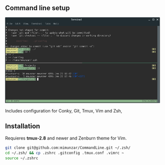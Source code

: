 Command line setup
------------------

![alt text](https://github.com/mimunzar/CommandLine/blob/master/screenshot.png "screenshot")

Includes configuration for Conky, Git, Tmux, Vim and Zsh,

## Installation

Requieres **tmux-2.8** and newer and Zenburn theme for Vim.

```sh
git clone git@github.com:mimunzar/CommandLine.git ~/.zsh/
cd ~/.zsh/ && cp .zshrc .gitconfig .tmux.conf .vimrc ~
source ~/.zshrc
```
